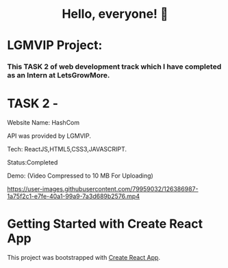 # <b> <p align="center"> Hello, everyone! 👋 </p>  </b>

# LGMVIP Project:

### This TASK 2 of web development track which I have completed as an Intern at LetsGrowMore.


# TASK 2 -

Website Name: HashCom

API was provided by LGMVIP.

Tech: ReactJS,HTML5,CSS3,JAVASCRIPT.

Status:Completed

Demo: (Video Compressed to 10 MB For Uploading)

https://user-images.githubusercontent.com/79959032/126386987-1a75f2c1-e7fe-40a1-99a9-7a3d689b2576.mp4



# Getting Started with Create React App

This project was bootstrapped with [Create React App](https://github.com/facebook/create-react-app).

